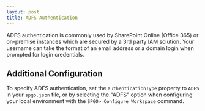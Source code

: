```yaml
---
layout: post
title: ADFS Authentication
---
```


ADFS authentication is commonly used by SharePoint Online (Office 365) or on-premise instances which are secured by a 3rd party IAM solution. Your username can take the format of an email address or a domain login when prompted for login credentials.

## Additional Configuration
To specify ADFS authentication, set the `authenticationType` property to `ADFS` in your `spgo.json` file, or by selecting the "ADFS" option when configuring your local environment with the `SPGO> Configure Workspace` command.
